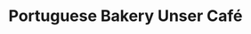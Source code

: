 ---
title: "Portuguese Bakery Unser Café"
url: /berlin/portuguese-bakery-unser-cafe/
shop: Bäckerei
---